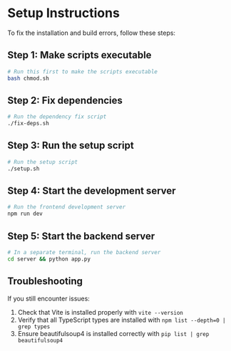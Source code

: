 
# Setup Instructions

To fix the installation and build errors, follow these steps:

## Step 1: Make scripts executable

```bash
# Run this first to make the scripts executable
bash chmod.sh
```

## Step 2: Fix dependencies

```bash
# Run the dependency fix script
./fix-deps.sh
```

## Step 3: Run the setup script

```bash
# Run the setup script
./setup.sh
```

## Step 4: Start the development server

```bash
# Run the frontend development server
npm run dev
```

## Step 5: Start the backend server

```bash
# In a separate terminal, run the backend server
cd server && python app.py
```

## Troubleshooting

If you still encounter issues:

1. Check that Vite is installed properly with `vite --version`
2. Verify that all TypeScript types are installed with `npm list --depth=0 | grep types`
3. Ensure beautifulsoup4 is installed correctly with `pip list | grep beautifulsoup4`
